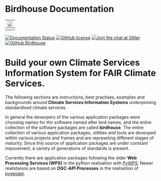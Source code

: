 # Birdhouse Documentation

| ![](images/birdhouse-ecosphere.svg) |
| :--: |
|  |

[![Documentation Status](https://img.shields.io/badge/docs-latest-brightgreen.svg)](http://birdhouse.readthedocs.io/en/latest/?badge=latest)
[![GitHub license](https://img.shields.io/github/license/bird-house/birdhouse2-docs.svg)](https://github.com/bird-house/birdhouse2-docs/blob/main/LICENSE)
[![Join the chat at Gitter](https://badges.gitter.im/bird-house/birdhouse.svg)](https://gitter.im/bird-house/birdhouse?utm_source=badge&utm_medium=badge&utm_campaign=pr-badge&utm_content=badge)
[![GitHub Birdhouse](https://img.shields.io/badge/GitHub-Birdhouse-brightgreen.svg)](https://github.com/bird-house)

# **Build your own Climate Services Information System for FAIR Climate Services.**

The following sections are instructions, best practises, examples and backgrounds around **Climate Services Information Systems** underpinning standardised climate services. 


In general the deveopers of the various application packages were choosing names for thir software named after bird names, and the entire collection of the software packages are called **birdhouse**. The entire collection of various application packages, utilities and tools are deveoped within various projects and frames and are represeting different stages of maturity. Since this source of application packages are under constant impovement, a variety of generations of standards is present. 

Currently there are application packages following the older **Web Processing Services (WPS)** in the python realisation with [PyWPS](https://pywps.org/). 
Newer realistaions are based on **OGC-API Processes** in the realisetion of 
[pygeoapi](https://pygeoapi.io/). 

<!-- The legacy docs for birds (Web Processing Service) can be found on [GitHub](https://github.com/bird-house/birdhouse-docs) and on [ReadTheDocs](https://birdhouse.readthedocs.io/en/latest/). -->

<!-- Guidelines and tutorials with are realted to the workflows of WPS are documented in the [previous version of birdhouse](https://birdhouse.readthedocs.io/en/latest/)  -->



